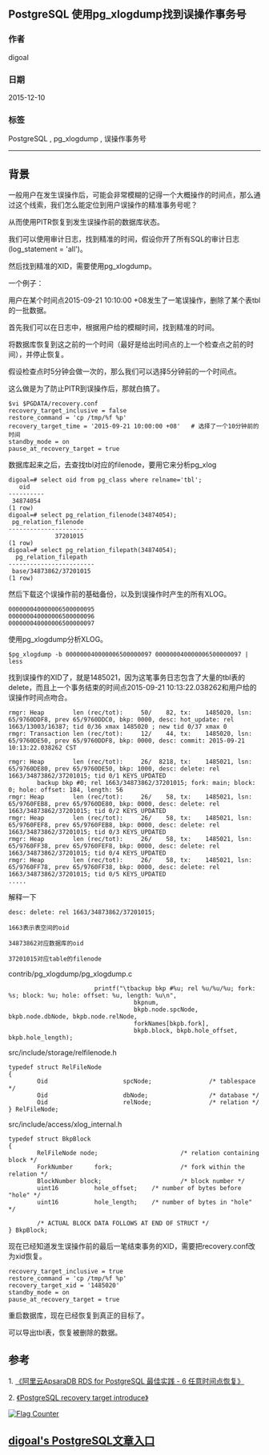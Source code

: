 ## PostgreSQL 使用pg_xlogdump找到误操作事务号  
                      
### 作者                                                                   
digoal                 
                        
### 日期                   
2015-12-10                   
                    
### 标签                 
PostgreSQL , pg_xlogdump , 误操作事务号   
                      
----                
                         
## 背景       
一般用户在发生误操作后，可能会非常模糊的记得一个大概操作的时间点，那么通过这个线索，我们怎么能定位到用户误操作的精准事务号呢？  
  
从而使用PITR恢复到发生误操作前的数据库状态。  
  
我们可以使用审计日志，找到精准的时间，假设你开了所有SQL的审计日志(log_statement = 'all')。  
  
然后找到精准的XID，需要使用pg_xlogdump。  
  
一个例子：  
  
用户在某个时间点2015-09-21 10:10:00 +08发生了一笔误操作，删除了某个表tbl的一批数据。  
  
首先我们可以在日志中，根据用户给的模糊时间，找到精准的时间。  
  
将数据库恢复到这之前的一个时间（最好是给出时间点的上一个检查点之前的时间），并停止恢复。  
  
假设检查点时5分钟会做一次的，那么我们可以选择5分钟前的一个时间点。  
  
这么做是为了防止PITR到误操作后，那就白搞了。  
  
```  
$vi $PGDATA/recovery.conf   
recovery_target_inclusive = false  
restore_command = 'cp /tmp/%f %p'  
recovery_target_time = '2015-09-21 10:00:00 +08'   # 选择了一个10分钟前的时间  
standby_mode = on  
pause_at_recovery_target = true  
```  
  
数据库起来之后，去查找tbl对应的filenode，要用它来分析pg_xlog  
  
```  
digoal=# select oid from pg_class where relname='tbl';  
   oid      
----------  
 34874054  
(1 row)  
digoal=# select pg_relation_filenode(34874054);  
 pg_relation_filenode   
----------------------  
             37201015  
(1 row)  
digoal=# select pg_relation_filepath(34874054);  
  pg_relation_filepath    
------------------------  
 base/34873862/37201015  
(1 row)  
```  
  
然后下载这个误操作前的基础备份，以及到误操作时产生的所有XLOG。  
  
```  
000000040000006500000095  
000000040000006500000096  
000000040000006500000097  
```  
  
使用pg_xlogdump分析XLOG。  
  
```  
$pg_xlogdump -b 000000040000006500000097 000000040000006500000097 | less  
```  
  
找到误操作的XID了，就是1485021，因为这笔事务日志包含了大量的tbl表的delete，而且上一个事务结束的时间点2015-09-21 10:13:22.038262和用户给的误操作时间点吻合。  
  
```  
rmgr: Heap        len (rec/tot):     50/    82, tx:    1485020, lsn: 65/9760DDF8, prev 65/9760DDC0, bkp: 0000, desc: hot_update: rel 1663/13003/16387; tid 0/36 xmax 1485020 ; new tid 0/37 xmax 0  
rmgr: Transaction len (rec/tot):     12/    44, tx:    1485020, lsn: 65/9760DE50, prev 65/9760DDF8, bkp: 0000, desc: commit: 2015-09-21 10:13:22.038262 CST  
  
rmgr: Heap        len (rec/tot):     26/  8218, tx:    1485021, lsn: 65/9760DE80, prev 65/9760DE50, bkp: 1000, desc: delete: rel 1663/34873862/37201015; tid 0/1 KEYS_UPDATED   
        backup bkp #0; rel 1663/34873862/37201015; fork: main; block: 0; hole: offset: 184, length: 56  
rmgr: Heap        len (rec/tot):     26/    58, tx:    1485021, lsn: 65/9760FEB8, prev 65/9760DE80, bkp: 0000, desc: delete: rel 1663/34873862/37201015; tid 0/2 KEYS_UPDATED   
rmgr: Heap        len (rec/tot):     26/    58, tx:    1485021, lsn: 65/9760FEF8, prev 65/9760FEB8, bkp: 0000, desc: delete: rel 1663/34873862/37201015; tid 0/3 KEYS_UPDATED   
rmgr: Heap        len (rec/tot):     26/    58, tx:    1485021, lsn: 65/9760FF38, prev 65/9760FEF8, bkp: 0000, desc: delete: rel 1663/34873862/37201015; tid 0/4 KEYS_UPDATED   
rmgr: Heap        len (rec/tot):     26/    58, tx:    1485021, lsn: 65/9760FF78, prev 65/9760FF38, bkp: 0000, desc: delete: rel 1663/34873862/37201015; tid 0/5 KEYS_UPDATED   
.....  
```  
  
解释一下  
  
```  
desc: delete: rel 1663/34873862/37201015;  
  
1663表示表空间的oid  
  
34873862对应数据库的oid  
  
37201015对应table的filenode  
```  
  
contrib/pg_xlogdump/pg_xlogdump.c  
  
```  
                        printf("\tbackup bkp #%u; rel %u/%u/%u; fork: %s; block: %u; hole: offset: %u, length: %u\n",  
                                   bkpnum,  
                                   bkpb.node.spcNode, bkpb.node.dbNode, bkpb.node.relNode,  
                                   forkNames[bkpb.fork],  
                                   bkpb.block, bkpb.hole_offset, bkpb.hole_length);  
```  
  
src/include/storage/relfilenode.h  
  
```  
typedef struct RelFileNode  
{  
        Oid                     spcNode;                /* tablespace */  
        Oid                     dbNode;                 /* database */  
        Oid                     relNode;                /* relation */  
} RelFileNode;  
```  
  
src/include/access/xlog_internal.h  
  
```  
typedef struct BkpBlock  
{  
        RelFileNode node;                       /* relation containing block */  
        ForkNumber      fork;                   /* fork within the relation */  
        BlockNumber block;                      /* block number */  
        uint16          hole_offset;    /* number of bytes before "hole" */  
        uint16          hole_length;    /* number of bytes in "hole" */  
  
        /* ACTUAL BLOCK DATA FOLLOWS AT END OF STRUCT */  
} BkpBlock;  
```  
  
现在已经知道发生误操作前的最后一笔结束事务的XID，需要把recovery.conf改为xid恢复。  
  
```  
recovery_target_inclusive = true  
restore_command = 'cp /tmp/%f %p'  
recovery_target_xid = '1485020'  
standby_mode = on  
pause_at_recovery_target = true  
```  
  
重启数据库，现在已经恢复到真正的目标了。  
  
可以导出tbl表，恢复被删除的数据。  
  
## 参考  
1\. [《阿里云ApsaraDB RDS for PostgreSQL 最佳实践 - 6 任意时间点恢复》](../201512/20151220_06.md)   
  
2\. [《PostgreSQL recovery target introduce》](../201301/20130130_01.md)   
  
<a rel="nofollow" href="http://info.flagcounter.com/h9V1"  ><img src="http://s03.flagcounter.com/count/h9V1/bg_FFFFFF/txt_000000/border_CCCCCC/columns_2/maxflags_12/viewers_0/labels_0/pageviews_0/flags_0/"  alt="Flag Counter"  border="0"  ></a>  
  
  
  
  
## [digoal's PostgreSQL文章入口](https://github.com/digoal/blog/blob/master/README.md "22709685feb7cab07d30f30387f0a9ae")
  
